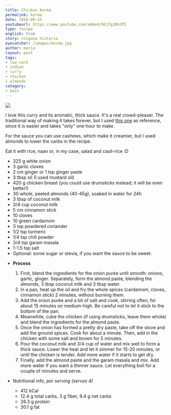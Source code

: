 ```yaml
---
title: Chicken korma
permalink: korma
date: 2016-09-25
youtubeurl: https://www.youtube.com/embed/0E1fg1Mn2PI
type: recipe
english: true
story: ninguna historia
eyecatcher: /images/korma.jpg
author: maria
layout: post
tags:
- low-carb
- indian
- curry
- chicken
- almonds
category:
- main
---
```


<img src="https://farm1.staticflickr.com/683/30866633873_0e3e5dd382_o_d.jpg"/>

I love this curry and its aromatic, thick sauce. It's a real crowd-pleaser. The traditional way of making it takes forever, but I used [this one](https://www.youtube.com/watch?v=We1qXKTbqOM) as reference, since it is easier and takes "only" one hour to make. 

For the sauce you can use cashews, which make it creamier, but I used almonds to lower the carbs in the recipe.

Eat it with rice, naan or, in my case, salad and cauli-rice :D 


<ul>
  <li>325 g white onion</li>
  <li>3 garlic cloves</li>
  <li>2 cm ginger or 1 tsp ginger paste</li>
  <li>3 tbsp oil (I used mustard oil)</li>
  <li>420 g chicken breast (you could use drumsticks instead; it will be even better!)</li>
  <li>30 whole, peeled almonds (40-45g), soaked in water for 24h</li>
  <li>3 tbsp of coconut milk</li>
  <li>3/4 cup coconut milk</li>
  <li>5 cm cinnamon stick</li>
  <li>10 cloves</li>
  <li>10 green cardamom</li>
  <li>3 tsp powdered coriander</li>
  <li>1/2 tsp turmeric</li>
  <li>1/4 tsp chili powder</li>
  <li>3/4 tsp garam masala</li>
  <li>1-1.5 tsp salt</li>
  <li>Optional: some sugar or stevia, if you want the sauce to be sweet.</li>
</ul>

* **Process**
  1. First, blend the ingredients for the onion purée until smooth: onions, garlic, ginger. Separately, form the almond paste, blending the almonds, 3 tbsp coconut milk and 3 tbsp water.
  2. In a pan, heat up the oil and fry the whole spices (cardamom, cloves, cinnamon stick) 2 minutes, without burning them. 
  3. Add the onion purée and a bit of salt and cook, stirring often, for about 15 minutes on medium-high. Be careful not to let it stick to the bottom of the pan. 
  4. Meanwhile, cube the chicken (if using drumsticks, leave them whole) and blend the ingredients for the almond paste.
  5. Once the onion has formed a pretty dry paste, take off the stove and add the ground spices. Cook for about a minute. Then, add in the chicken with some salt and brown for 5 minutes.
  6. Pour the coconut milk and 3/4 cup of water and mix well to form a thick sauce. Lower the heat and let it simmer for 15-20 minutes, or until the chicken is tender. Add more water if it starts to get dry.  
  7. Finally, add the almond paste and the garam masala and mix. Add more water if you want a thinner sauce. Let everything boil for a couple of minutes and serve.

* Nutritional info, _per serving (serves 4)_
  * 412 kCal
  * 12.4 g total carbs, 3 g fiber, 9.4 g net carbs
  * 26.3 g protein
  * 30.1 g fat

